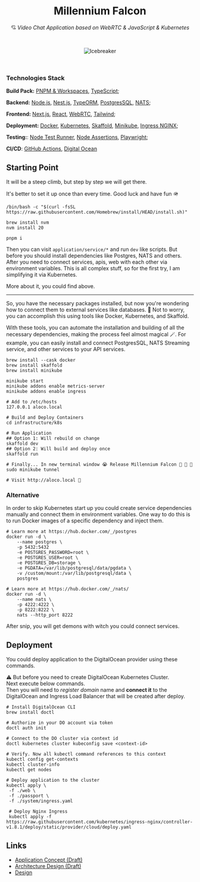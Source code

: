 <h1 align="center">Millennium Falcon</h1>
<p align="center">
    💘 <i>Video Chat Application based on WebRTC & JavaScript & Kubernetes</i>
</p>
<br />
<p align="center">
    <img src="https://cdn.dribbble.com/users/1107691/screenshots/4523506/media/7f356b2c7d30aabd0037fede0ef3ba3a.gif" alt="Icebreaker">
</p>

<br />

### Technologies Stack
**Build Pack:** [PNPM & Workspaces](https://pnpm.io/workspaces), [TypeScript](https://www.typescriptlang.org/docs/);

**Backend:** [Node.js](https://nodejs.dev/en/), [Nest.js](https://nestjs.com), [TypeORM](https://typeorm.io), [PostgresSQL](https://www.postgresql.org), [NATS](https://nats.io);

**Frontend:** [Next.js](https://nextjs.org), [React](https://react.dev), [WebRTC](https://developer.mozilla.org/en-US/docs/Web/API/WebRTC_API), [Tailwind](https://tailwindcss.com/docs/installation);

**Deployment:** [Docker](https://www.docker.com), [Kubernetes](https://kubernetes.io), [Skaffold](https://skaffold.dev), [Minikube](https://minikube.sigs.k8s.io/docs/start/), [Ingress NGINX](https://kubernetes.github.io/ingress-nginx/);

**Testing:**: [Node Test Runner](https://nodejs.org/api/test.html), [Node Assertions](https://nodejs.org/api/assert.html), [Playwright](https://playwright.dev/docs/intro);

**CI/CD**: [GitHub Actions](https://docs.github.com/en/actions), [Digital Ocean](https://www.digitalocean.com)


## Starting Point
It will be a steep climb, but step by step we will get there.

It's better to set it up once than every time. Good luck and have fun 🪖

```shell
/bin/bash -c "$(curl -fsSL https://raw.githubusercontent.com/Homebrew/install/HEAD/install.sh)"

brew install nvm
nvm install 20

pnpm i
```

Then you can visit `application/service/*` and run `dev` like scripts.
But before you should install dependencies like Postgres, NATS and others.
After you need to connect services, apis, web with each other via environment variables.
This is all complex stuff, so for the first try, I am simplifying it via Kubernetes.  

More about it, you could find above.

---

So, you have the necessary packages installed, but now you're wondering how to connect them to external services like databases. 🤔
Not to worry, you can accomplish this using tools like Docker, Kubernetes, and Skaffold.

With these tools, you can automate the installation and building of all the necessary dependencies, making the process feel almost magical 🪄.
For example, you can easily install and connect PostgresSQL, NATS Streaming service, and other services to your API services.

```shell
brew install --cask docker
brew install skaffold
brew install minikube

minikube start
minikube addons enable metrics-server
minikube addons enable ingress

# Add to /etc/hosts
127.0.0.1 aloco.local

# Build and Deploy Containers
cd infrastructure/k8s

# Run Application 
## Option 1: Will rebuild on change
skaffold dev
## Option 2: Will build and deploy once
skaffold run

# Finally... In new terminal window 😭 Release Millennium Falcon 🎉 🎉 🎉
sudo minikube tunnel

# Visit http://aloco.local 🚀
```

### Alternative
In order to skip Kubernetes start up you could create service dependencies manually
and connect them in environment variables.
One way to do this is to run Docker images of a specific dependency and inject them.

```shell
# Learn more at https://hub.docker.com/_/postgres
docker run -d \
	--name postgres \
	-p 5432:5432
	-e POSTGRES_PASSWORD=root \
	-e POSTGRES_USER=root \
	-e POSTGRES_DB=storage \
	-e PGDATA=/var/lib/postgresql/data/pgdata \
	-v /custom/mount:/var/lib/postgresql/data \
	postgres

# Learn more at https://hub.docker.com/_/nats/
docker run -d \
	--name nats \
	-p 4222:4222 \
	-p 8222:8222 \
	nats --http_port 8222
```

After snip, you will get demons with witch you could connect services.

## Deployment

You could deploy application to the DigitalOcean provider using these commands.

⚠️ But before you need to create DigitalOcean Kubernetes Cluster.
<Br />
Next execute below commands. 
<br />
Then you will need to _register domain_ name and **connect it** to the DigitalOcean and Ingress Load Balancer that will be created after deploy.

```shell
# Install DigitalOcean CLI
brew install doctl

# Authorize in your DO account via token
doctl auth init

# Connect to the DO cluster via context id
doctl kubernetes cluster kubeconfig save <context-id>

# Verify. Now all kubectl command references to this context
kubectl config get-contexts
kubectl cluster-info
kubectl get nodes

# Deploy application to the cluster
kubectl apply \
 -f ./web \
 -f ./passport \
 -f ./system/ingress.yaml
 
 # Deploy Nginx Ingress
 kubectl apply -f https://raw.githubusercontent.com/kubernetes/ingress-nginx/controller-v1.8.1/deploy/static/provider/cloud/deploy.yaml
```

## Links
- [Application Concept (Draft)](https://dormammun.notion.site/Product-Concept-01c721c64cbc4060aa768d5fb97faeb4?pvs=4)
- [Architecture Design (Draft)](https://dormammun.notion.site/Architecture-Document-955e79bc073b4fd7a88de06d81cab296)
- [Design](https://www.figma.com/file/kjHb3gcPDZ9wHmQle0474n/Untitled?type=design&node-id=0-1&mode=design&t=xiiu4bSlGt9aF3g5-0)